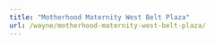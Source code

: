 ```yaml
---
title: "Motherhood Maternity West Belt Plaza"
url: /wayne/motherhood-maternity-west-belt-plaza/
---
```

